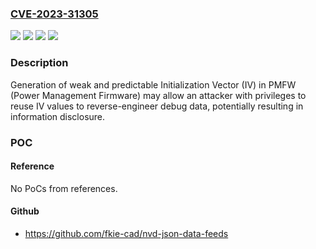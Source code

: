 ### [CVE-2023-31305](https://cve.mitre.org/cgi-bin/cvename.cgi?name=CVE-2023-31305)
![](https://img.shields.io/static/v1?label=Product&message=AMD%20Radeon%E2%84%A2%20PRO%20W6000%20Series%20Graphics%20Cards&color=blue)
![](https://img.shields.io/static/v1?label=Product&message=AMD%20Radeon%E2%84%A2%20RX%206000%20Series%20Graphics%20Cards&color=blue)
![](https://img.shields.io/static/v1?label=Version&message=n%2Fa&color=blue)
![](https://img.shields.io/static/v1?label=Vulnerability&message=n%2Fa&color=brighgreen)

### Description

Generation of weak and predictable Initialization Vector (IV) in PMFW (Power Management Firmware) may allow an attacker with privileges to reuse IV values to reverse-engineer debug data, potentially resulting in information disclosure.

### POC

#### Reference
No PoCs from references.

#### Github
- https://github.com/fkie-cad/nvd-json-data-feeds

